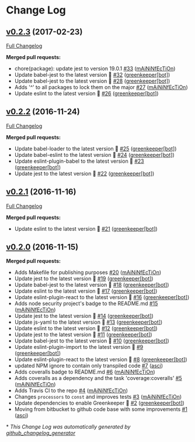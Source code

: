 # Change Log

## [v0.2.3](https://github.com/Travix-International/theme-builder/tree/v0.2.3) (2017-02-23)
[Full Changelog](https://github.com/Travix-International/theme-builder/compare/v0.2.2...v0.2.3)

**Merged pull requests:**

- chore\(package\): update jest to version 19.0.1 [\#33](https://github.com/Travix-International/theme-builder/pull/33) ([mAiNiNfEcTiOn](https://github.com/mAiNiNfEcTiOn))
- Update babel-jest to the latest version 🚀 [\#32](https://github.com/Travix-International/theme-builder/pull/32) ([greenkeeper[bot]](https://github.com/integration/greenkeeper))
- Update babel-jest to the latest version 🚀 [\#28](https://github.com/Travix-International/theme-builder/pull/28) ([greenkeeper[bot]](https://github.com/integration/greenkeeper))
- Adds '^' to all packages to lock them on the major [\#27](https://github.com/Travix-International/theme-builder/pull/27) ([mAiNiNfEcTiOn](https://github.com/mAiNiNfEcTiOn))
- Update eslint to the latest version 🚀 [\#26](https://github.com/Travix-International/theme-builder/pull/26) ([greenkeeper[bot]](https://github.com/integration/greenkeeper))

## [v0.2.2](https://github.com/Travix-International/theme-builder/tree/v0.2.2) (2016-11-24)
[Full Changelog](https://github.com/Travix-International/theme-builder/compare/v0.2.1...v0.2.2)

**Merged pull requests:**

- Update babel-loader to the latest version 🚀 [\#25](https://github.com/Travix-International/theme-builder/pull/25) ([greenkeeper[bot]](https://github.com/integration/greenkeeper))
- Update babel-eslint to the latest version 🚀 [\#24](https://github.com/Travix-International/theme-builder/pull/24) ([greenkeeper[bot]](https://github.com/integration/greenkeeper))
- Update eslint-plugin-babel to the latest version 🚀 [\#23](https://github.com/Travix-International/theme-builder/pull/23) ([greenkeeper[bot]](https://github.com/integration/greenkeeper))
- Update jest to the latest version 🚀 [\#22](https://github.com/Travix-International/theme-builder/pull/22) ([greenkeeper[bot]](https://github.com/integration/greenkeeper))

## [v0.2.1](https://github.com/Travix-International/theme-builder/tree/v0.2.1) (2016-11-16)
[Full Changelog](https://github.com/Travix-International/theme-builder/compare/v0.2.0...v0.2.1)

**Merged pull requests:**

- Update eslint to the latest version 🚀 [\#21](https://github.com/Travix-International/theme-builder/pull/21) ([greenkeeper[bot]](https://github.com/integration/greenkeeper))

## [v0.2.0](https://github.com/Travix-International/theme-builder/tree/v0.2.0) (2016-11-15)
**Merged pull requests:**

- Adds Makefile for publishing purposes [\#20](https://github.com/Travix-International/theme-builder/pull/20) ([mAiNiNfEcTiOn](https://github.com/mAiNiNfEcTiOn))
- Update jest to the latest version 🚀 [\#19](https://github.com/Travix-International/theme-builder/pull/19) ([greenkeeper[bot]](https://github.com/integration/greenkeeper))
- Update babel-jest to the latest version 🚀 [\#18](https://github.com/Travix-International/theme-builder/pull/18) ([greenkeeper[bot]](https://github.com/integration/greenkeeper))
- Update eslint to the latest version 🚀 [\#17](https://github.com/Travix-International/theme-builder/pull/17) ([greenkeeper[bot]](https://github.com/integration/greenkeeper))
- Update eslint-plugin-react to the latest version 🚀 [\#16](https://github.com/Travix-International/theme-builder/pull/16) ([greenkeeper[bot]](https://github.com/integration/greenkeeper))
- Adds node security project's badge to the README.md [\#15](https://github.com/Travix-International/theme-builder/pull/15) ([mAiNiNfEcTiOn](https://github.com/mAiNiNfEcTiOn))
- Update jest to the latest version 🚀 [\#14](https://github.com/Travix-International/theme-builder/pull/14) ([greenkeeper[bot]](https://github.com/integration/greenkeeper))
- Update js-yaml to the latest version 🚀 [\#13](https://github.com/Travix-International/theme-builder/pull/13) ([greenkeeper[bot]](https://github.com/integration/greenkeeper))
- Update eslint to the latest version 🚀 [\#12](https://github.com/Travix-International/theme-builder/pull/12) ([greenkeeper[bot]](https://github.com/integration/greenkeeper))
- Update jest to the latest version 🚀 [\#11](https://github.com/Travix-International/theme-builder/pull/11) ([greenkeeper[bot]](https://github.com/integration/greenkeeper))
- Update babel-jest to the latest version 🚀 [\#10](https://github.com/Travix-International/theme-builder/pull/10) ([greenkeeper[bot]](https://github.com/integration/greenkeeper))
- Update eslint-plugin-import to the latest version 🚀 [\#9](https://github.com/Travix-International/theme-builder/pull/9) ([greenkeeper[bot]](https://github.com/integration/greenkeeper))
- Update eslint-plugin-react to the latest version 🚀 [\#8](https://github.com/Travix-International/theme-builder/pull/8) ([greenkeeper[bot]](https://github.com/integration/greenkeeper))
- updated NPM ignore to contain only transpiled code [\#7](https://github.com/Travix-International/theme-builder/pull/7) ([asci](https://github.com/asci))
- Adds coveralls badge to README.md [\#6](https://github.com/Travix-International/theme-builder/pull/6) ([mAiNiNfEcTiOn](https://github.com/mAiNiNfEcTiOn))
- Adds coveralls as a dependency and the task 'coverage:coveralls' [\#5](https://github.com/Travix-International/theme-builder/pull/5) ([mAiNiNfEcTiOn](https://github.com/mAiNiNfEcTiOn))
- Adds Travis CI to the repo [\#4](https://github.com/Travix-International/theme-builder/pull/4) ([mAiNiNfEcTiOn](https://github.com/mAiNiNfEcTiOn))
- Changes `processors` to `const` and improves tests [\#3](https://github.com/Travix-International/theme-builder/pull/3) ([mAiNiNfEcTiOn](https://github.com/mAiNiNfEcTiOn))
- Update dependencies to enable Greenkeeper 🌴 [\#2](https://github.com/Travix-International/theme-builder/pull/2) ([greenkeeper[bot]](https://github.com/integration/greenkeeper))
- Moving from bitbucket to github code base with some improvements [\#1](https://github.com/Travix-International/theme-builder/pull/1) ([asci](https://github.com/asci))



\* *This Change Log was automatically generated by [github_changelog_generator](https://github.com/skywinder/Github-Changelog-Generator)*